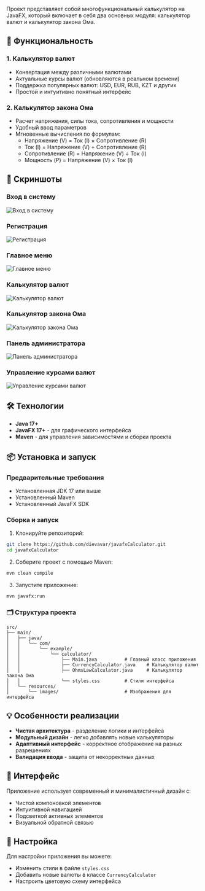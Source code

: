 Проект представляет собой многофункциональный калькулятор на JavaFX, который включает в себя два основных модуля: калькулятор валют и калькулятор закона Ома.

## 🚀 Функциональность

### 1. Калькулятор валют
- Конвертация между различными валютами
- Актуальные курсы валют (обновляются в реальном времени)
- Поддержка популярных валют: USD, EUR, RUB, KZT и других
- Простой и интуитивно понятный интерфейс

### 2. Калькулятор закона Ома
- Расчет напряжения, силы тока, сопротивления и мощности
- Удобный ввод параметров
- Мгновенные вычисления по формулам:
  - Напряжение (V) = Ток (I) × Сопротивление (R)
  - Ток (I) = Напряжение (V) ÷ Сопротивление (R)
  - Сопротивление (R) = Напряжение (V) ÷ Ток (I)
  - Мощность (P) = Напряжение (V) × Ток (I)

## 📸 Скриншоты
### Вход в систему 
![Вход в систему](images/enter.png)

### Регистрация 
![Регистрация](images/register.png)

### Главное меню
![Главное меню](images/main_menu.png)

### Калькулятор валют
![Калькулятор валют](images/currency_calculator.png)

### Калькулятор закона Ома
![Калькулятор закона Ома](images/ohms_law_calculator.png)

### Панель администратора
![Панель администратора](images/admin_panel.png)

### Управление курсами валют
![Управление курсами валют](images/manage.png)

## 🛠 Технологии

- **Java 17+**
- **JavaFX 17+** - для графического интерфейса
- **Maven** - для управления зависимостями и сборки проекта

## 📦 Установка и запуск

### Предварительные требования
- Установленная JDK 17 или выше
- Установленный Maven
- Установленный JavaFX SDK

### Сборка и запуск

1. Клонируйте репозиторий:
```bash
git clone https://github.com/dievavar/javafxCalculator.git
cd javafxCalculator
```

2. Соберите проект с помощью Maven:
```bash
mvn clean compile
```

3. Запустите приложение:
```bash
mvn javafx:run
```

### 🗂 Структура проекта

```
src/
├── main/
│   ├── java/
│   │   └── com/
│   │       └── example/
│   │           └── calculator/
│   │               ├── Main.java          # Главный класс приложения
│   │               ├── CurrencyCalculator.java    # Калькулятор валют
│   │               ├── OhmsLawCalculator.java     # Калькулятор закона Ома
│   │               └── styles.css         # Стили интерфейса
│   └── resources/
│       └── images/                        # Изображения для интерфейса
```

## 💡 Особенности реализации

- **Чистая архитектура** - разделение логики и интерфейса
- **Модульный дизайн** - легко добавлять новые калькуляторы
- **Адаптивный интерфейс** - корректное отображение на разных разрешениях
- **Валидация ввода** - защита от некорректных данных

## 🎨 Интерфейс

Приложение использует современный и минималистичный дизайн с:
- Чистой компоновкой элементов
- Интуитивной навигацией
- Подсветкой активных элементов
- Визуальной обратной связью

## 🔧 Настройка

Для настройки приложения вы можете:
- Изменить стили в файле `styles.css`
- Добавить новые валюты в классе `CurrencyCalculator`
- Настроить цветовую схему интерфейса
